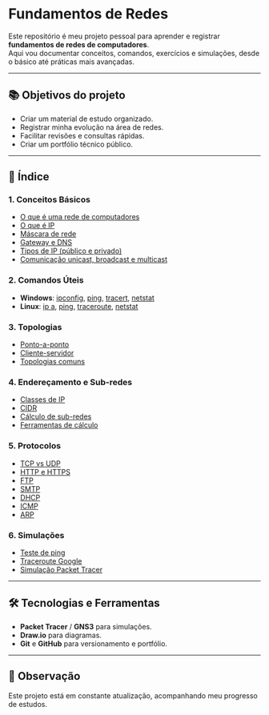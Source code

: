 # Fundamentos de Redes

Este repositório é meu projeto pessoal para aprender e registrar **fundamentos de redes de computadores**.  
Aqui vou documentar conceitos, comandos, exercícios e simulações, desde o básico até práticas mais avançadas.

---

## 📚 Objetivos do projeto
- Criar um material de estudo organizado.
- Registrar minha evolução na área de redes.
- Facilitar revisões e consultas rápidas.
- Criar um portfólio técnico público.

---

## 📑 Índice

### 1. Conceitos Básicos
- [O que é uma rede de computadores](conceitos/oque-e-rede.md)
- [O que é IP](conceitos/oque-e-ip.md)
- [Máscara de rede](conceitos/mascara-de-rede.md)
- [Gateway e DNS](conceitos/gateway-dns.md)
- [Tipos de IP (público e privado)](conceitos/tipos-de-ip.md)
- [Comunicação unicast, broadcast e multicast](conceitos/comunicacao-unicast-broadcast-multicast.md)

### 2. Comandos Úteis
- **Windows**: [ipconfig](comandos/windows/ipconfig.md), [ping](comandos/windows/ping.md), [tracert](comandos/windows/tracert.md), [netstat](comandos/windows/netstat.md)
- **Linux**: [ip a](comandos/linux/ip_a.md), [ping](comandos/linux/ping.md), [traceroute](comandos/linux/traceroute.md), [netstat](comandos/linux/netstat.md)

### 3. Topologias
- [Ponto-a-ponto](topologias/ponto-a-ponto.md)
- [Cliente-servidor](topologias/cliente-servidor.md)
- [Topologias comuns](topologias/topologias-comuns.md)

### 4. Endereçamento e Sub-redes
- [Classes de IP](enderecamento/classes-ip.md)
- [CIDR](enderecamento/cidr.md)
- [Cálculo de sub-redes](enderecamento/calculo-sub-redes.md)
- [Ferramentas de cálculo](enderecamento/ferramentas-calculo.md)

### 5. Protocolos
- [TCP vs UDP](protocolos/tcp-vs-udp.md)
- [HTTP e HTTPS](protocolos/http-https.md)
- [FTP](protocolos/ftp.md)
- [SMTP](protocolos/smtp.md)
- [DHCP](protocolos/dhcp.md)
- [ICMP](protocolos/icmp.md)
- [ARP](protocolos/arp.md)

### 6. Simulações
- [Teste de ping](praticas/teste-ping.txt)
- [Traceroute Google](praticas/traceroute-google.txt)
- [Simulação Packet Tracer](praticas/packet-tracer/rede-basica.pkt)

---

## 🛠 Tecnologias e Ferramentas
- **Packet Tracer** / **GNS3** para simulações.
- **Draw.io** para diagramas.
- **Git** e **GitHub** para versionamento e portfólio.

---

## 📌 Observação
Este projeto está em constante atualização, acompanhando meu progresso de estudos.
